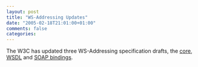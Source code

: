 ```yaml
---
layout: post
title: "WS-Addressing Updates"
date: "2005-02-18T21:01:00+01:00"
comments: false
categories: 
---
```


<p>The W3C has updated three WS-Addressing specification drafts, the <a href="http://www.w3.org/TR/2005/WD-ws-addr-core-20050215/">core</a>, <a href="http://www.w3.org/TR/2005/WD-ws-addr-wsdl-20050215/">WSDL</a> and <a href="http://www.w3.org/TR/2005/WD-ws-addr-soap-20050215/">SOAP bindings</a>.</p>


